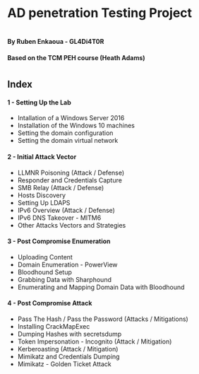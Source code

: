 # AD penetration Testing Project
#
#### By Ruben Enkaoua - GL4Di4T0R
#### Based on the TCM PEH course (Heath Adams)
#
#
## Index
#### 1 - Setting Up the Lab

- Intallation of a Windows Server 2016
- Installation of the Windows 10 machines
- Setting the domain configuration
- Setting the domain virtual network

#### 2 - Initial Attack Vector

- LLMNR Poisoning (Attack / Defense)
- Responder and Credentials Capture
- SMB Relay (Attack / Defense)
- Hosts Discovery
- Setting Up LDAPS
- IPv6 Overview (Attack / Defense)
- IPv6 DNS Takeover - MITM6
- Other Attacks Vectors and Strategies

#### 3 - Post Compromise Enumeration

- Uploading Content 
- Domain Enumeration - PowerView
- Bloodhound Setup
- Grabbing Data with Sharphound
- Enumerating and Mapping Domain Data with Bloodhound

#### 4 - Post Compromise Attack

- Pass The Hash / Pass the Password (Attacks / Mitigations)
- Installing CrackMapExec
- Dumping Hashes with secretsdump
- Token Impersonation - Incognito (Attack / Mitigation)
- Kerberoasting (Attack / Mitigation)
- Mimikatz and Credentials Dumping
- Mimikatz - Golden Ticket Attack
